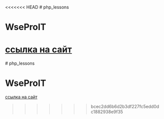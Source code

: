<<<<<<< HEAD
﻿# php_lessons
# WseProIT
[ссылка на сайт](https://durashca.github.io/)
=======
﻿# php_lessons
# WseProIT
[ссылка на сайт](https://durashca.github.io/)
>>>>>>> bcec2dd6b6d2b3df227fc5edd0dc1882938e9f35
